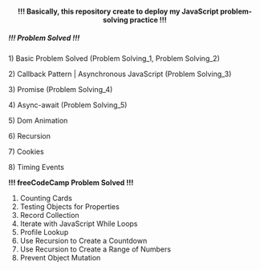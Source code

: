 <h4 align="center"> !!! Basically, this repository create to deploy my JavaScript problem-solving practice !!! </h4>

<h5>!!! Problem Solved !!!</h5>

<p> 1) Basic Problem Solved (Problem Solving_1, Problem Solving_2)</p>
<p> 2) Callback Pattern | Asynchronous JavaScript (Problem Solving_3)</p>
<p> 3) Promise (Problem Solving_4)</p>
<p> 4) Async-await (Problem Solving_5)</p>
<p> 5) Dom Animation </p>
<p> 6) Recursion </p>
<p> 7) Cookies </p>
<p> 8) Timing Events </p>

<p><b>!!! freeCodeCamp Problem Solved !!!</b></p>
<ol>
  <li>Counting Cards</li>
  <li>Testing Objects for Properties</li>
  <li>Record Collection</li>
  <li>Iterate with JavaScript While Loops</li>
  <li>Profile Lookup</li>
  <li>Use Recursion to Create a Countdown</li>
  <li>Use Recursion to Create a Range of Numbers</li>
  <li>Prevent Object Mutation</li>
</ol>